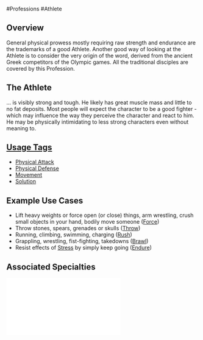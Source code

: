 #Professions #Athlete
## Overview
General physical prowess mostly requiring raw strength and endurance are the trademarks of a good Athlete. 
Another good way of looking at the Athlete is to consider the very origin of the word, derived from the ancient Greek competitors of the Olympic games. All the traditional disciples are covered by this Profession.

## The Athlete
... is visibly strong and tough. 
He likely has great muscle mass and little to no fat deposits. Most people will expect the character to be a good fighter - which may influence the way they perceive the character and react to him. 
He may be physically intimidating to less strong characters even without meaning to.

## [Usage Tags](/SkillSystem/Usage%20Tag.md)
- [Physical Attack](</SkillSystem/Tags/Physical Attack.md>)
- [Physical Defense](</SkillSystem/Tags/Physical Defense.md>)
- [Movement](</SkillSystem/Tags/Movement.md>)
- [Solution](</SkillSystem/Tags/Solution.md>)

## Example Use Cases
- Lift heavy weights or force open (or close) things, arm wrestling, crush small objects in your hand, bodily move someone ([Force](/SkillSystem/Specialties/Force.md))
- Throw stones, spears, grenades or skulls ([Throw](/SkillSystem/Specialties/Throw.md))
- Running, climbing, swimming, charging ([Rush](/SkillSystem/Specialties/Rush.md))
- Grappling, wrestling, fist-fighting, takedowns ([Brawl](/LifePath/CombatTraining/Brawl.md))
- Resist effects of [Stress](/Combat/Stress.md) by simply keep going ([Endure](/SkillSystem/Specialties/Endure.md))


## Associated Specialties
![](</SkillSystem/Specialties/Athlete Specialties.md>)